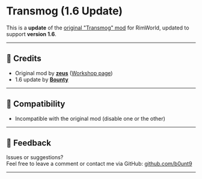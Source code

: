 # Transmog (1.6 Update)

This is a **update** of the [original "Transmog" mod](https://steamcommunity.com/sharedfiles/filedetails/?id=3222605360) for RimWorld, updated to support **version 1.6**.

---

## 📜 Credits

- Original mod by **[zeus](https://steamcommunity.com/profiles/76561198325952994/)** ([Workshop page](https://steamcommunity.com/sharedfiles/filedetails/?id=3222605360))
- 1.6 update by **[Bounty](https://github.com/b0unt9)**

---

## 🔧 Compatibility

- Incompatible with the original mod (disable one or the other)

---

## 💬 Feedback

Issues or suggestions?  
Feel free to leave a comment or contact me via GitHub: [github.com/b0unt9](https://github.com/b0unt9)

---
